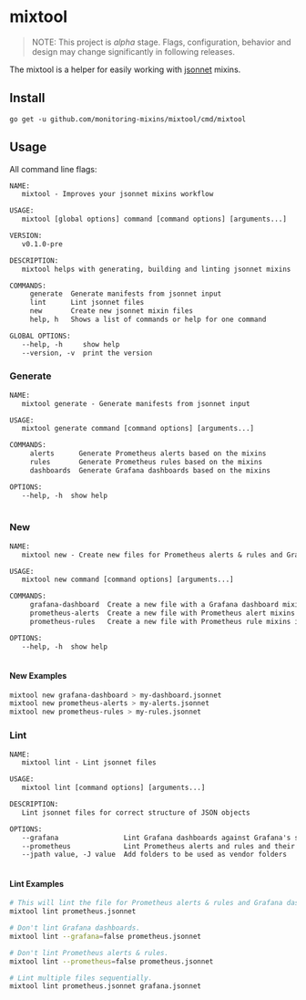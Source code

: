 # mixtool

> NOTE: This project is *alpha* stage. Flags, configuration, behavior and design may change significantly in following releases.

The mixtool is a helper for easily working with [jsonnet](http://jsonnet.org/) mixins.

## Install

```
go get -u github.com/monitoring-mixins/mixtool/cmd/mixtool
```

## Usage

All command line flags:

[embedmd]:# (_output/help.txt)
```txt
NAME:
   mixtool - Improves your jsonnet mixins workflow

USAGE:
   mixtool [global options] command [command options] [arguments...]

VERSION:
   v0.1.0-pre

DESCRIPTION:
   mixtool helps with generating, building and linting jsonnet mixins

COMMANDS:
     generate  Generate manifests from jsonnet input
     lint      Lint jsonnet files
     new       Create new jsonnet mixin files
     help, h   Shows a list of commands or help for one command

GLOBAL OPTIONS:
   --help, -h     show help
   --version, -v  print the version
```

### Generate
[embedmd]:# (_output/help-generate.txt)
```txt
NAME:
   mixtool generate - Generate manifests from jsonnet input

USAGE:
   mixtool generate command [command options] [arguments...]

COMMANDS:
     alerts      Generate Prometheus alerts based on the mixins
     rules       Generate Prometheus rules based on the mixins
     dashboards  Generate Grafana dashboards based on the mixins

OPTIONS:
   --help, -h  show help
   
```

### New

[embedmd]:# (_output/help-new.txt)
```txt
NAME:
   mixtool new - Create new files for Prometheus alerts & rules and Grafana dashboards as jsonnet mixin

USAGE:
   mixtool new command [command options] [arguments...]

COMMANDS:
     grafana-dashboard  Create a new file with a Grafana dashboard mixin inside
     prometheus-alerts  Create a new file with Prometheus alert mixins inside
     prometheus-rules   Create a new file with Prometheus rule mixins inside

OPTIONS:
   --help, -h  show help
   
```

#### New Examples

```bash
mixtool new grafana-dashboard > my-dashboard.jsonnet
mixtool new prometheus-alerts > my-alerts.jsonnet
mixtool new prometheus-rules > my-rules.jsonnet
```

### Lint

[embedmd]:# (_output/help-lint.txt)
```txt
NAME:
   mixtool lint - Lint jsonnet files

USAGE:
   mixtool lint [command options] [arguments...]

DESCRIPTION:
   Lint jsonnet files for correct structure of JSON objects

OPTIONS:
   --grafana                Lint Grafana dashboards against Grafana's schema
   --prometheus             Lint Prometheus alerts and rules and their given expressions
   --jpath value, -J value  Add folders to be used as vendor folders
   
```

#### Lint Examples

```bash
# This will lint the file for Prometheus alerts & rules and Grafana dashboards.
mixtool lint prometheus.jsonnet

# Don't lint Grafana dashboards.
mixtool lint --grafana=false prometheus.jsonnet

# Don't lint Prometheus alerts & rules.
mixtool lint --prometheus=false prometheus.jsonnet

# Lint multiple files sequentially.
mixtool lint prometheus.jsonnet grafana.jsonnet
```
